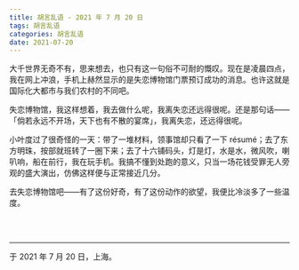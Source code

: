 ```yaml
---
title: 胡言乱语 - 2021 年 7 月 20 日
tags: 胡言乱语
categories: 胡言乱语
date: 2021-07-20
---
```


大千世界无奇不有，思来想去，也只有这一句俗不可耐的慨叹。现在是凌晨四点，我在网上冲浪，手机上赫然显示的是失恋博物馆门票预订成功的消息。也许这就是国际化大都市与我们农村的不同吧。

失恋博物馆，我这样想着，我去做什么呢，我离失恋还远得很呢。还是那句话——「倘若永远不开场，天下也有不散的宴席」，我离失恋，还远得很呢。

小叶度过了很奇怪的一天：带了一堆材料，领事馆却只看了一下 résumé；去了东方明珠，按部就班转了一圈下来；去了十六铺码头，灯是灯，水是水，微风吹，喇叭响，船在前行，我在玩手机。我搞不懂到处跑的意义，只当一场花钱受罪无人旁观的盛大演出，仿佛这样便与正常接近几分。

去失恋博物馆吧——有了这份好奇，有了这份动作的欲望，我便比冷淡多了一些温度。

<br>

<br>

------

于 2021 年 7 月 20 日，上海。
